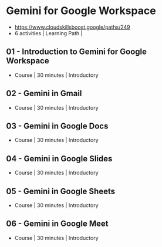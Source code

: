 # Gemini for Google Workspace

- https://www.cloudskillsboost.google/paths/249
- 6 activities | Learning Path | 

## 01 - Introduction to Gemini for Google Workspace

- Course | 30 minutes | Introductory

## 02 -  Gemini in Gmail

- Course | 30 minutes | Introductory

## 03 - Gemini in Google Docs

- Course | 30 minutes | Introductory

## 04 - Gemini in Google Slides

- Course | 30 minutes | Introductory

## 05 - Gemini in Google Sheets

- Course | 30 minutes | Introductory

## 06 - Gemini in Google Meet

- Course | 30 minutes | Introductory

